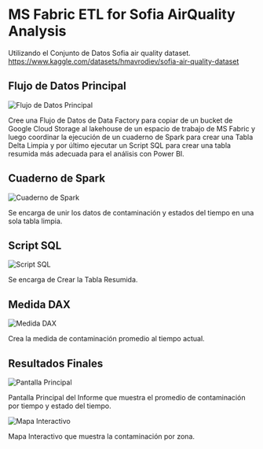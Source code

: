 # MS Fabric ETL for Sofia AirQuality Analysis


Utilizando el Conjunto de Datos Sofia air quality dataset.
https://www.kaggle.com/datasets/hmavrodiev/sofia-air-quality-dataset

## Flujo de Datos Principal

![Flujo de Datos Principal](https://images4.imagebam.com/65/e7/5a/MEPHEH1_o.JPG)

Cree una Flujo de Datos de Data Factory para copiar de un bucket de Google Cloud Storage
al lakehouse de un espacio de trabajo de MS Fabric y luego coordinar la ejecución de un
cuaderno de Spark para crear una Tabla Delta Limpia y por último ejecutar un Script SQL
para crear una tabla resumida más adecuada para el análisis con Power BI.


## Cuaderno de Spark

![Cuaderno de Spark](https://images4.imagebam.com/af/8d/a3/MEPHEH2_o.JPG)

Se encarga de unir los datos de contaminación y estados del tiempo en una sola tabla limpia.

## Script SQL

![Script SQL](https://images4.imagebam.com/3b/22/d2/MEPHEH3_o.JPG)

Se encarga de Crear la Tabla Resumida.

## Medida DAX

![Medida DAX](https://images4.imagebam.com/83/a3/d7/MEPHEH5_o.JPG)

Crea la medida de contaminación promedio al tiempo actual.

## Resultados Finales

![Pantalla Principal](https://images4.imagebam.com/4f/fd/13/MEPHEH6_o.JPG)

Pantalla Principal del Informe que muestra el promedio de contaminación por tiempo y estado del tiempo.

![Mapa Interactivo](https://images4.imagebam.com/11/a3/26/MEPHEH8_o.JPG)

Mapa Interactivo que muestra la contaminación por zona.